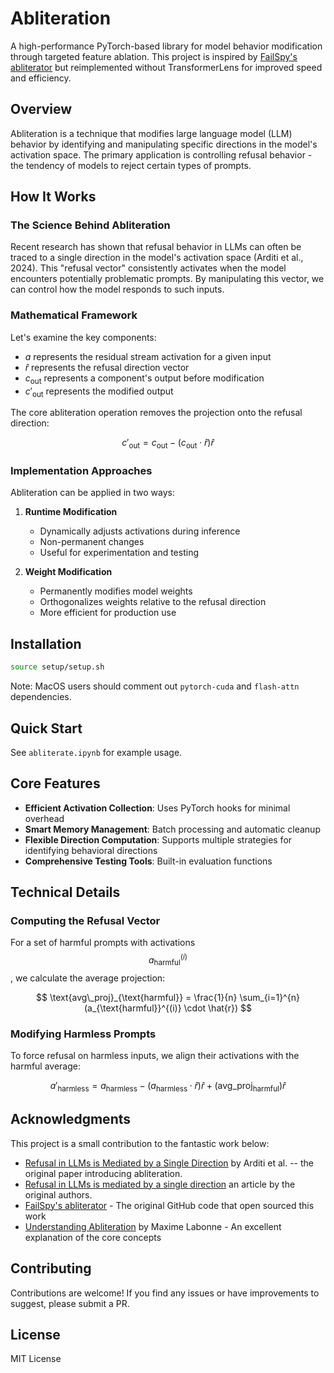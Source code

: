 # Abliteration

A high-performance PyTorch-based library for model behavior modification through targeted feature ablation. This project is inspired by [FailSpy's abliterator](https://github.com/FailSpy/abliterator) but reimplemented without TransformerLens for improved speed and efficiency.

## Overview

Abliteration is a technique that modifies large language model (LLM) behavior by identifying and manipulating specific directions in the model's activation space. The primary application is controlling refusal behavior - the tendency of models to reject certain types of prompts.

## How It Works

### The Science Behind Abliteration

Recent research has shown that refusal behavior in LLMs can often be traced to a single direction in the model's activation space (Arditi et al., 2024). This "refusal vector" consistently activates when the model encounters potentially problematic prompts. By manipulating this vector, we can control how the model responds to such inputs.

### Mathematical Framework

Let's examine the key components:

- $a$ represents the residual stream activation for a given input
- $\hat{r}$ represents the refusal direction vector
- $c_{\text{out}}$ represents a component's output before modification
- $c'_{\text{out}}$ represents the modified output

The core abliteration operation removes the projection onto the refusal direction:

$$
c'_{\text{out}} = c_{\text{out}} - (c_{\text{out}} \cdot \hat{r}) \hat{r}
$$

### Implementation Approaches

Abliteration can be applied in two ways:

1. **Runtime Modification**
   - Dynamically adjusts activations during inference
   - Non-permanent changes
   - Useful for experimentation and testing

2. **Weight Modification**
   - Permanently modifies model weights
   - Orthogonalizes weights relative to the refusal direction
   - More efficient for production use

## Installation

```bash
source setup/setup.sh
```

Note: MacOS users should comment out `pytorch-cuda` and `flash-attn` dependencies.

## Quick Start

See `abliterate.ipynb` for example usage.

## Core Features

- **Efficient Activation Collection**: Uses PyTorch hooks for minimal overhead
- **Smart Memory Management**: Batch processing and automatic cleanup
- **Flexible Direction Computation**: Supports multiple strategies for identifying behavioral directions
- **Comprehensive Testing Tools**: Built-in evaluation functions

## Technical Details

### Computing the Refusal Vector

For a set of harmful prompts with activations $$a_{\text{harmful}}^{(i)}$$, we calculate the average projection:

$$
\text{avg\_proj}_{\text{harmful}} = \frac{1}{n} \sum_{i=1}^{n} (a_{\text{harmful}}^{(i)} \cdot \hat{r})
$$

### Modifying Harmless Prompts

To force refusal on harmless inputs, we align their activations with the harmful average:

$$
a'_{\text{harmless}} = a_{\text{harmless}} - (a_{\text{harmless}} \cdot \hat{r}) \hat{r} + (\text{avg\_proj}_{\text{harmful}}) \hat{r}
$$

## Acknowledgments

This project is a small contribution to the fantastic work below:

- [Refusal in LLMs is Mediated by a Single Direction](https://arxiv.org/abs/2406.11717) by Arditi et al. -- the original paper introducing abliteration. 
- [Refusal in LLMs is mediated by a single direction](https://www.lesswrong.com/posts/jGuXSZgv6qfdhMCuJ/refusal-in-llms-is-mediated-by-a-single-direction) an article by the original authors. 
- [FailSpy's abliterator](https://github.com/FailSpy/abliterator) - The original GitHub code that open sourced this work
- [Understanding Abliteration](https://huggingface.co/blog/mlabonne/abliteration) by Maxime Labonne - An excellent explanation of the core concepts


## Contributing

Contributions are welcome! If you find any issues or have improvements to suggest, please submit a PR.

## License

MIT License